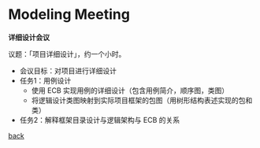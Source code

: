 # Modeling Meeting



**详细设计会议**

议题：「项目详细设计」，约一个小时。

- 会议目标：对项目进行详细设计
- 任务1：用例设计
    - 使用 ECB 实现用例的详细设计（包含用例简介，顺序图，类图）
    - 将逻辑设计类图映射到实际项目框架的包图（用树形结构表述实现的包和类）
- 任务2：解释框架目录设计与逻辑架构与 ECB 的关系


[back](../../)
